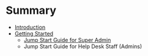 # Summary

* [Introduction](Introduction.md)
* [Getting Started](ch1/getting_started.md)
   * [Jump Start Guide for Super Admin](ch1/ch1s1.md)
   * Jump Start Guide for Help Desk Staff (Admins)

